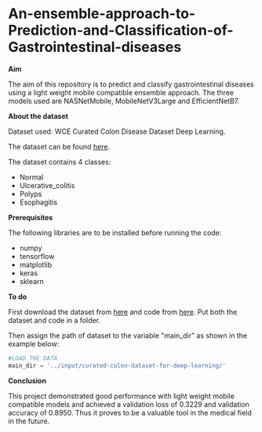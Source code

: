 # An-ensemble-approach-to-Prediction-and-Classification-of-Gastrointestinal-diseases

**Aim**


The aim of this repository is to predict and classify gastrointestinal diseases using a light weight mobile compatible ensemble approach. The three models used are NASNetMobile, MobileNetV3Large and EfficientNetB7.


**About the dataset**


Dataset used: WCE Curated Colon Disease Dataset Deep Learning.

The dataset can be found [here](https://drive.google.com/drive/folders/1BbDhOj90ZrwXQv1zC2atX-fgaTtsGno3?usp=sharing).

The dataset contains 4 classes:
* Normal
* Ulcerative_colitis
* Polyps
* Esophagitis


**Prerequisites**


The following libraries are to be installed before running the code:
* numpy
* tensorflow
* matplotlib
* keras
* sklearn

**To do**

First download the dataset from [here](https://drive.google.com/drive/folders/1BbDhOj90ZrwXQv1zC2atX-fgaTtsGno3?usp=sharing) and code from [here](https://github.com/AMjhagan/An-ensemble-approach-to-Prediction-and-Classification-of-Gastrointestinal-diseases/blob/main/Prediction%20and%20Classification.ipynb). Put both the dataset and code in a folder. 

Then assign the path of dataset to the variable "main_dir" as shown in the example below:

```python
#LOAD THE DATA
main_dir = '../input/curated-colon-dataset-for-deep-learning/'
```

**Conclusion**

This project demonstrated good performance with light weight mobile compatible models and achieved a validation loss of 0.3229 and validation accuracy of 0.8950. Thus it proves to be a valuable tool in the medical field in the future.
